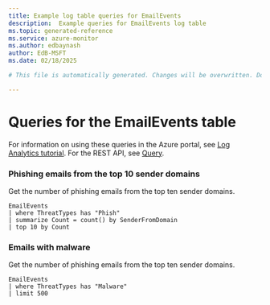 ```yaml
---
title: Example log table queries for EmailEvents
description:  Example queries for EmailEvents log table
ms.topic: generated-reference
ms.service: azure-monitor
ms.author: edbaynash
author: EdB-MSFT
ms.date: 02/18/2025

# This file is automatically generated. Changes will be overwritten. Do not change this file directly. 

---
```


# Queries for the EmailEvents table

For information on using these queries in the Azure portal, see [Log Analytics tutorial](/azure/azure-monitor/logs/log-analytics-tutorial). For the REST API, see [Query](/rest/api/loganalytics/query).


### Phishing emails from the top 10 sender domains  


Get the number of phishing emails from the top ten sender domains.  

```query
EmailEvents
| where ThreatTypes has "Phish"
| summarize Count = count() by SenderFromDomain
| top 10 by Count 
```



### Emails with malware  


Get the number of phishing emails from the top ten sender domains.  

```query
EmailEvents
| where ThreatTypes has "Malware"
| limit 500 
```

